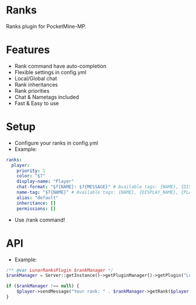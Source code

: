 # Ranks
Ranks plugin for PocketMine-MP.

# Features
- Rank command have auto-completion
- Flexible settings in config.yml
- Local/Global chat
- Rank inheritances
- Rank priorities
- Chat & Nametags included
- Fast & Easy to use

# Setup
- Configure your ranks in config.yml
- Example:
```yaml
ranks:
  player:
    priority: 1
    color: "§7"
    display-name: "Player"
    chat-format: "§f{NAME}: §7{MESSAGE}" # Available tags: {NAME}, {DISPLAY_NAME}, {MESSAGE}
    name-tag: "§7{NAME}" # Available tags: {NAME}, {DISPLAY_NAME}, {PLATFORM}, {LINE}
    alias: "default"
    inheritance: []
    permissions: []
```
- Use /rank command!

# API
- Example:
```php
/** @var LunarRanksPlugin $rankManager */
$rankManager = Server::getInstance()->getPluginManager()->getPlugin("LunarRanks");

if ($rankManager !== null) {
    $player->sendMessage("Your rank: " . $rankManager->getRank($player)->getDisplayName());
}
```
